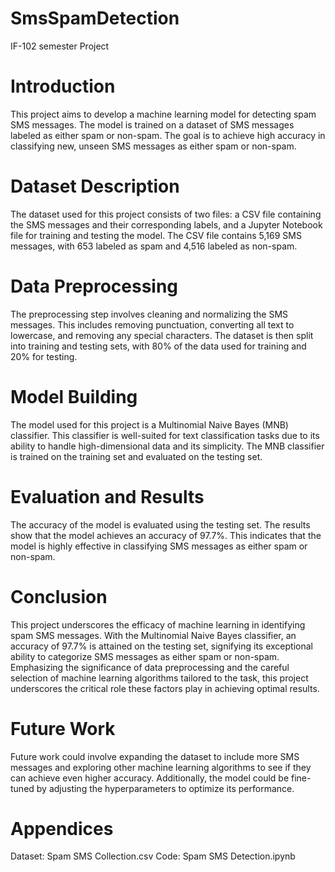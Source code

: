 # SmsSpamDetection
IF-102 semester Project



# Introduction

This project aims to develop a machine learning model for detecting spam SMS messages. The model is trained on a dataset of SMS messages labeled as either spam or non-spam. The goal is to achieve high accuracy in classifying new, unseen SMS messages as either spam or non-spam.

# Dataset Description

The dataset used for this project consists of two files: a CSV file containing the SMS messages and their corresponding labels, and a Jupyter Notebook file for training and testing the model. The CSV file contains 5,169 SMS messages, with 653 labeled as spam and 4,516 labeled as non-spam.

 



# Data Preprocessing

The preprocessing step involves cleaning and normalizing the SMS messages. This includes removing punctuation, converting all text to lowercase, and removing any special characters. The dataset is then split into training and testing sets, with 80% of the data used for training and 20% for testing.
 

# Model Building

The model used for this project is a Multinomial Naive Bayes (MNB) classifier. This classifier is well-suited for text classification tasks due to its ability to handle high-dimensional data and its simplicity. The MNB classifier is trained on the training set and evaluated on the testing set.
  

# Evaluation and Results

The accuracy of the model is evaluated using the testing set. The results show that the model achieves an accuracy of 97.7%. This indicates that the model is highly effective in classifying SMS messages as either spam or non-spam.
  

# Conclusion

This project underscores the efficacy of machine learning in identifying spam SMS messages. With the Multinomial Naive Bayes classifier, an accuracy of 97.7% is attained on the testing set, signifying its exceptional ability to categorize SMS messages as either spam or non-spam. Emphasizing the significance of data preprocessing and the careful selection of machine learning algorithms tailored to the task, this project underscores the critical role these factors play in achieving optimal results.

# Future Work

Future work could involve expanding the dataset to include more SMS messages and exploring other machine learning algorithms to see if they can achieve even higher accuracy. Additionally, the model could be fine-tuned by adjusting the hyperparameters to optimize its performance.

# Appendices
 Dataset: Spam SMS Collection.csv
 Code: Spam SMS Detection.ipynb


